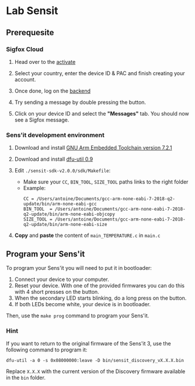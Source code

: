 # Lab Sensit

## Prerequesite

### Sigfox Cloud

1.  Head over to the [activate](https://buy.sigfox.com/activate)

2. Select your country, enter the device ID & PAC and finish creating your account.

3. Once done, log on the [backend](https://backend.sigfox.com/)

4. Try sending a message by double pressing the button.

5. Click on your device ID and select the **"Messages"** tab. You should now see a Sigfox message.

### Sens'it development environment

1. Download and install [GNU Arm Embedded Toolchain version 7.2.1](https://developer.arm.com/open-source/gnu-toolchain/gnu-rm/downloads)

2. Download and install [dfu-util 0.9](http://dfu-util.sourceforge.net/)

3. Edit `./sensit-sdk-v2.0.0/sdk/Makefile`:

    * Make sure your `CC`, `BIN_TOOL`, `SIZE_TOOL` paths links to the right folder
    * Example:
        ```
        CC = /Users/antoine/Documents/gcc-arm-none-eabi-7-2018-q2-update/bin/arm-none-eabi-gcc
        BIN_TOOL  = /Users/antoine/Documents/gcc-arm-none-eabi-7-2018-q2-update/bin/arm-none-eabi-objcopy
        SIZE_TOOL = /Users/antoine/Documents/gcc-arm-none-eabi-7-2018-q2-update/bin/arm-none-eabi-size
        ```
4. **Copy** and **paste** the content of `main_TEMPERATURE.c` in `main.c`

## Program your Sens'it

To program your Sens'it you will need to put it in bootloader:
1. Connect your device to your computer.
2. Reset your device. With one of the provided firmwares you can do this with 4 short presses on the button.
3. When the secondary LED starts blinking, do a long press on the button.
4. If both LEDs become white, your device is in bootloader.

Then, use the `make prog` command to program your Sens'it.

### Hint

If you want to return to the original firmware of the Sens'it 3, use the following command to program it:
```
dfu-util -a 0 -s 0x08000000:leave -D bin/sensit_discovery_vX.X.X.bin
```
Replace `X.X.X` with the current version of the Discovery firmware available in the `bin` folder.